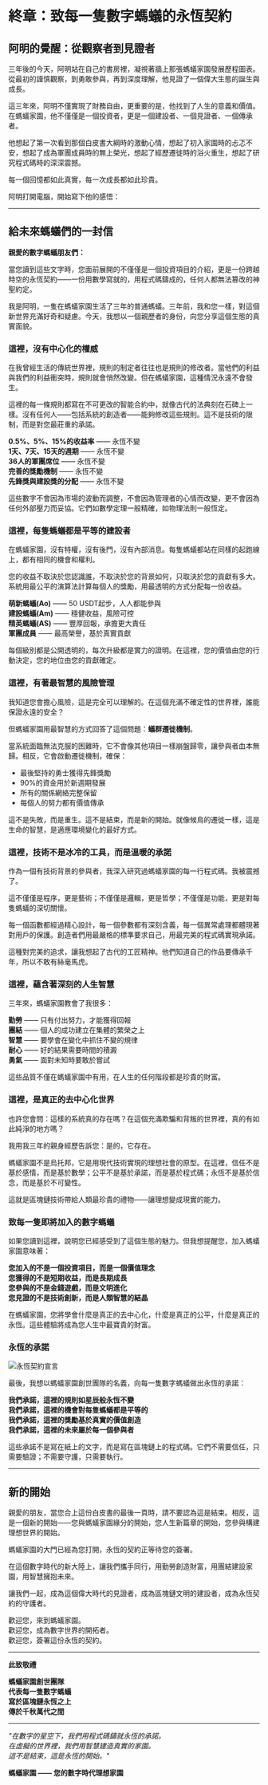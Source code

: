 # 終章：致每一隻數字螞蟻的永恆契約

## 阿明的覺醒：從觀察者到見證者

三年後的今天，阿明站在自己的書房裡，凝視著牆上那張螞蟻家園發展歷程圖表。從最初的謹慎觀察，到勇敢參與，再到深度理解，他見證了一個偉大生態的誕生與成長。

這三年來，阿明不僅實現了財務自由，更重要的是，他找到了人生的意義和價值。在螞蟻家園，他不僅僅是一個投資者，更是一個建設者、一個見證者、一個傳承者。

他想起了第一次看到那個白皮書大綱時的激動心情，想起了初入家園時的忐忑不安，想起了成為軍團成員時的無上榮光，想起了經歷遷徙時的浴火重生，想起了研究程式碼時的深深震撼。

每一個回憶都如此真實，每一次成長都如此珍貴。

阿明打開電腦，開始寫下他的感悟：

---

## 給未來螞蟻們的一封信

**親愛的數字螞蟻朋友們：**

當您讀到這些文字時，您面前展開的不僅僅是一個投資項目的介紹，更是一份跨越時空的永恆契約——一份用數學寫就的，用程式碼鑄成的，任何人都無法篡改的神聖約定。

我是阿明，一隻在螞蟻家園生活了三年的普通螞蟻。三年前，我和您一樣，對這個新世界充滿好奇和疑慮。今天，我想以一個親歷者的身份，向您分享這個生態的真實面貌。

### 這裡，沒有中心化的權威

在我曾經生活的傳統世界裡，規則的制定者往往也是規則的修改者。當他們的利益與我們的利益衝突時，規則就會悄然改變。但在螞蟻家園，這種情況永遠不會發生。

這裡的每一條規則都寫在不可更改的智能合約中，就像古代的法典刻在石碑上一樣。沒有任何人——包括系統的創造者——能夠修改這些規則。這不是技術的限制，而是對您最莊重的承諾。

**0.5%、5%、15%的收益率** —— 永恆不變  
**1天、7天、15天的週期** —— 永恆不變  
**36人的軍團席位** —— 永恆不變  
**完善的獎勵機制** —— 永恆不變  
**先鋒獎與建設獎的分配** —— 永恆不變  

這些數字不會因為市場的波動而調整，不會因為管理者的心情而改變，更不會因為任何外部壓力而妥協。它們如數學定理一般精確，如物理法則一般恆定。

### 這裡，每隻螞蟻都是平等的建設者

在螞蟻家園，沒有特權，沒有後門，沒有內部消息。每隻螞蟻都站在同樣的起跑線上，都有相同的機會和權利。

您的收益不取決於您認識誰，不取決於您的背景如何，只取決於您的貢獻有多大。系統用最公平的演算法計算每個人的獎勵，用最透明的方式分配每一份收益。

**萌新螞蟻(Ao)** —— 50 USDT起步，人人都能參與  
**建設螞蟻(Am)** —— 穩健收益，風險可控  
**精英螞蟻(AS)** —— 豐厚回報，承擔更大責任  
**軍團成員** —— 最高榮譽，基於真實貢獻  

每個級別都是公開透明的，每次升級都是實力的證明。在這裡，您的價值由您的行動決定，您的地位由您的貢獻確定。

### 這裡，有著最智慧的風險管理

我知道您會擔心風險，這是完全可以理解的。在這個充滿不確定性的世界裡，誰能保證永遠的安全？

但螞蟻家園用最智慧的方式回答了這個問題：**蟻群遷徙機制**。

當系統面臨無法克服的困難時，它不會像其他項目一樣崩盤歸零，讓參與者血本無歸。相反，它會啟動遷徙機制，確保：

- 最後堅持的勇士獲得先鋒獎勵
- 90%的資金用於新週期發展
- 所有的關係網絡完整保留
- 每個人的努力都有價值傳承

這不是失敗，而是重生。這不是結束，而是新的開始。就像候鳥的遷徙一樣，這是生命的智慧，是適應環境變化的最好方式。

### 這裡，技術不是冰冷的工具，而是溫暖的承諾

作為一個有技術背景的參與者，我深入研究過螞蟻家園的每一行程式碼。我被震撼了。

這不僅僅是程序，更是藝術；不僅僅是邏輯，更是哲學；不僅僅是功能，更是對每隻螞蟻的深切關懷。

每一個函數都經過精心設計，每一個參數都有深刻含義，每一個異常處理都體現著對用戶的保護。創造者們用最嚴格的標準要求自己，用最完美的程式碼實現承諾。

這種對完美的追求，讓我想起了古代的工匠精神。他們知道自己的作品要傳承千年，所以不敢有絲毫馬虎。

### 這裡，蘊含著深刻的人生智慧

三年來，螞蟻家園教會了我很多：

**勤勞** —— 只有付出努力，才能獲得回報  
**團結** —— 個人的成功建立在集體的繁榮之上  
**智慧** —— 要學會在變化中抓住不變的規律  
**耐心** —— 好的結果需要時間的積澱  
**勇氣** —— 面對未知時要敢於嘗試  

這些品質不僅在螞蟻家園中有用，在人生的任何階段都是珍貴的財富。

### 這裡，是真正的去中心化世界

也許您會問：這樣的系統真的存在嗎？在這個充滿欺騙和背叛的世界裡，真的有如此純淨的地方嗎？

我用我三年的親身經歷告訴您：是的，它存在。

螞蟻家園不是烏托邦，它是用現代技術實現的理想社會的原型。在這裡，信任不是基於感情，而是基於數學；公平不是基於承諾，而是基於程式碼；永恆不是基於信念，而是基於不可變性。

這就是區塊鏈技術帶給人類最珍貴的禮物——讓理想變成現實的能力。

### 致每一隻即將加入的數字螞蟻

如果您讀到這裡，說明您已經感受到了這個生態的魅力。但我想提醒您，加入螞蟻家園意味著：

**您加入的不是一個投資項目，而是一個價值理念**  
**您獲得的不是短期收益，而是長期成長**  
**您參與的不是金錢遊戲，而是文明進化**  
**您見證的不是技術創新，而是人類智慧的結晶**  

在螞蟻家園，您將學會什麼是真正的去中心化，什麼是真正的公平，什麼是真正的永恆。這些體驗將成為您人生中最寶貴的財富。

### 永恆的承諾

![永恆契約宣言](/images/epilogue/epilogue-covenant.png)

最後，我想以螞蟻家園創世團隊的名義，向每一隻數字螞蟻做出永恆的承諾：

**我們承諾，這裡的規則如星辰般永恆不變**  
**我們承諾，這裡的機會對每隻螞蟻都是平等的**  
**我們承諾，這裡的獎勵基於真實的價值創造**  
**我們承諾，這裡的未來屬於每一個參與者**  

這些承諾不是寫在紙上的文字，而是寫在區塊鏈上的程式碼。它們不需要信任，只需要驗證；不需要守護，只需要執行。

---

## 新的開始

親愛的朋友，當您合上這份白皮書的最後一頁時，請不要認為這是結束。相反，這是一個新的開始——您與螞蟻家園緣分的開始，您人生新篇章的開始，您參與構建理想世界的開始。

螞蟻家園的大門已經為您打開，永恆的契約正等待您的簽署。

在這個數字時代的新大陸上，讓我們攜手同行，用勤勞創造財富，用團結建設家園，用智慧擁抱未來。

讓我們一起，成為這個偉大時代的見證者，成為區塊鏈文明的建設者，成為永恆契約的守護者。

歡迎您，來到螞蟻家園。  
歡迎您，成為數字世界的開拓者。  
歡迎您，簽署這份永恆的契約。

---

**此致敬禮**

**螞蟻家園創世團隊**  
**代表每一隻數字螞蟻**  
**寫於區塊鏈永恆之上**  
**傳於千秋萬代之間**

---

*"在數字的星空下，我們用程式碼鑄就永恆的承諾。  
在虛擬的世界裡，我們用智慧建造真實的家園。  
這不是結束，這是永恆的開始。"*

**螞蟻家園 —— 您的數字時代理想家園**